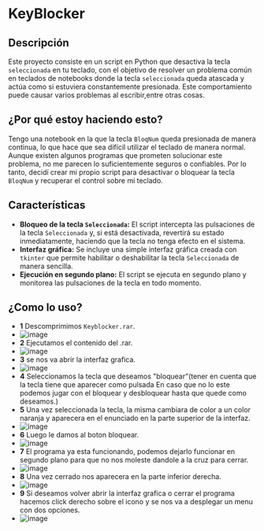 # KeyBlocker

## Descripción

Este proyecto consiste en un script en Python que desactiva la tecla `seleccionada` en tu teclado, con el objetivo de resolver un problema común en teclados de notebooks donde la tecla `seleccionada` queda atascada y actúa como si estuviera constantemente presionada. Este comportamiento puede causar varios problemas al escribir,entre otras cosas.

## ¿Por qué estoy haciendo esto?

Tengo una notebook en la que la tecla `BloqNum` queda presionada de manera continua, lo que hace que sea difícil utilizar el teclado de manera normal. Aunque existen algunos programas que prometen solucionar este problema, no me parecen lo suficientemente seguros o confiables. Por lo tanto, decidí crear mi propio script para desactivar o bloquear la tecla `BloqNum` y recuperar el control sobre mi teclado.

## Características

- **Bloqueo de la tecla `Seleccionada`:** El script intercepta las pulsaciones de la tecla `Seleccionada` y, si está desactivada, revertirá su estado inmediatamente, haciendo que la tecla no tenga efecto en el sistema.
- **Interfaz gráfica:** Se incluye una simple interfaz gráfica creada con `tkinter` que permite habilitar o deshabilitar la tecla `Seleccionada` de manera sencilla.
- **Ejecución en segundo plano:** El script se ejecuta en segundo plano y monitorea las pulsaciones de la tecla en todo momento.

## ¿Como lo uso?

- **1** Descomprimimos `Keyblocker.rar`.
- ![image](https://github.com/user-attachments/assets/59fafea7-c8e5-457e-8fbf-2a6d038164f7)
- **2** Ejecutamos el contenido del .rar.
- ![image](https://github.com/user-attachments/assets/adf80320-8f87-49b0-afa1-fb6f7a47a370)
- **3** se nos va abrir la interfaz grafica.
- ![image](https://github.com/user-attachments/assets/567c371a-1cd0-4e26-a04c-6c3fe1ad15d7)
- **4** Seleccionamos la tecla que deseamos "bloquear"(tener en cuenta que la tecla tiene que aparecer como pulsada En caso que no lo este podemos jugar con el bloquear y desbloquear hasta que quede como deseamos.)
- **5** Una vez seleccionada la tecla, la misma cambiara de color a un color naranja y aparecera en el enunciado en la parte superior de la interfaz.
- ![image](https://github.com/user-attachments/assets/9988e463-5752-49e9-b48f-eb3bdeb466fe)
- **6** Luego le damos al boton bloquear.
- ![image](https://github.com/user-attachments/assets/d2aa843b-806c-45f1-bf82-7eafcceccd13)
- **7** El programa ya esta funcionando, podemos dejarlo funcionar en segundo plano para que no nos moleste dandole a la cruz para cerrar.
- ![image](https://github.com/user-attachments/assets/68085eb8-d0f5-40cf-a171-ff53a210c73b)
- **8** Una vez cerrado nos aparecera en la parte inferior derecha.
- ![image](https://github.com/user-attachments/assets/32339e39-1c82-43a6-909a-e4335f9b37d4)
- **9** Si deseamos volver abrir la interfaz grafica o cerrar el programa hacemos click derecho sobre el icono y se nos va a desplegar un menu con dos opciones.
- ![image](https://github.com/user-attachments/assets/57864364-e416-45e6-9ec1-4684d89cfcfe)









